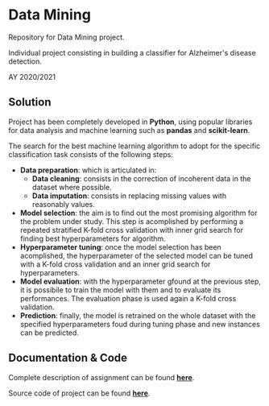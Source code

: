 # Data Mining
Repository for Data Mining project.

Individual project consisting in building a classifier for Alzheimer's disease detection.

AY 2020/2021

## Solution

Project has been completely developed in **Python**, using popular libraries for data analysis and machine learning such as **pandas** and **scikit-learn**.

The search for the best machine learning algorithm to adopt for the specific classification task consists of the following steps:
* **Data preparation**: which is articulated in:
  * **Data cleaning**: consists in the correction of incoherent data in the dataset where possible.
  * **Data imputation**: consists in replacing missing values with reasonably values.
* **Model selection**: the aim is to find out the most promising algorithm for the problem under study. This step is acomplished by performing a repeated stratified K-fold cross validation with inner grid search for finding best hyperparameters for algorithm.
* **Hyperparameter tuning**: once the model selection has been acomplished, the hyperparameter of the selected model can be tuned with a K-fold cross validation and an inner grid search for hyperparameters.
* **Model evaluation**: with the hyperparameter gfound at the previous step, it is possibile to train the model with them and to evaluate its performances. The evaluation phase is used again a K-fold cross validation.
* **Prediction**: finally, the model is retrained on the whole dataset with the specified hyperparameters foud during tuning phase and new instances can be predicted. 

## Documentation & Code

Complete description of assignment can be found **[here](/Assignment.pdf)**.

Source code of project can be found **[here](/AlzheimerClassification.ipynb)**.
